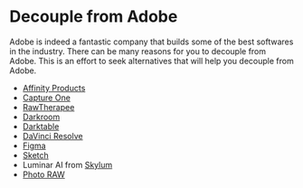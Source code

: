 # Decouple from Adobe

Adobe is indeed a fantastic company that builds some of the best softwares in the industry. There can be many reasons for you to decouple from Adobe. This is an effort to seek alternatives that will help you decouple from Adobe.

- [Affinity Products](https://affinity.serif.com/)
- [Capture One](https://www.captureone.com/)
- [RawTherapee](https://rawtherapee.com)
- [Darkroom](https://darkroom.co)
- [Darktable](https://www.darktable.org)
- [DaVinci Resolve](https://www.blackmagicdesign.com/products/davinciresolve/)
- [Figma](https://www.figma.com/)
- [Sketch](https://www.sketch.com/)
- Luminar AI from [Skylum](https://skylum.com)
- [Photo RAW](https://www.on1.com/products/photo-raw/)
